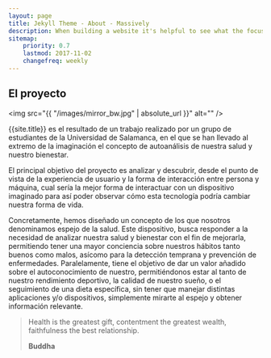 ```yaml
---
layout: page
title: Jekyll Theme - About - Massively
description: When building a website it's helpful to see what the focus of your site is. This page is an example of how to show a website's focus.
sitemap:
    priority: 0.7
    lastmod: 2017-11-02
    changefreq: weekly
---
```

## El proyecto
<span class="image left"><img src="{{ "/images/mirror_bw.jpg" | absolute_url }}" alt="" /></span>

{{site.title}} es el resultado de un trabajo realizado por un grupo de estudiantes de la Universidad de Salamanca, en el que se
han llevado al extremo de la imaginación el concepto de autoanálisis de nuestra salud y nuestro bienestar.


El principal objetivo del proyecto es analizar y descubrir, desde el punto de vista de la experiencia de usuario y la forma de interacción
entre persona y máquina, cual sería la mejor forma de interactuar con un dispositivo imaginado para así poder observar cómo esta tecnología
podría cambiar nuestra forma de vida.


Concretamente, hemos diseñado un concepto de los que nosotros denominamos espejo de la salud. Este dispositivo, busca responder a la
necesidad de analizar nuestra salud y bienestar con el fin de mejorarla, permitiendo tener una mayor conciencia sobre nuestros hábitos
tanto buenos como malos, asícomo para la detección temprana y prevención de enfermedades. Paralelamente, tiene el objetivo de dar un valor
añadido sobre el autoconocimiento de nuestro, permitiéndonos estar al tanto de nuestro rendimiento deportivo, la calidad de nuestro sueño,
o el seguimiento de una dieta específica, sin tener que manejar distintas aplicaciones y/o dispositivos, simplemente mirarte al espejo
y obtener información relevante.

<blockquote>
Health is the greatest gift, contentment the greatest wealth, faithfulness the best relationship.
<p><strong>Buddha</strong></p>
</blockquote>
